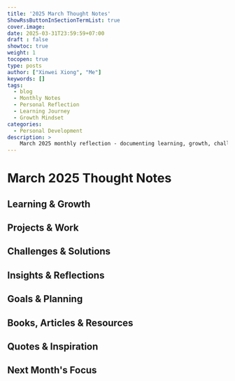 ```yaml
---
title: '2025 March Thought Notes'
ShowRssButtonInSectionTermList: true
cover.image:
date: 2025-03-31T23:59:59+07:00
draft : false
showtoc: true
weight: 1
tocopen: true
type: posts
author: ["Xinwei Xiong", "Me"]
keywords: []
tags:
  - blog
  - Monthly Notes
  - Personal Reflection
  - Learning Journey
  - Growth Mindset
categories:
  - Personal Development
description: >
    March 2025 monthly reflection - documenting learning, growth, challenges, and insights from my journey of continuous improvement and personal development.
---
```


# March 2025 Thought Notes

## Learning & Growth
<!-- Record your learnings, skills development, and personal growth during March -->

## Projects & Work
<!-- Document work progress, project milestones, and professional achievements -->

## Challenges & Solutions
<!-- Note down challenges faced and how you solved them -->

## Insights & Reflections
<!-- Share insights, observations, and deeper reflections -->

## Goals & Planning
<!-- Document goals set and progress towards them -->

## Books, Articles & Resources
<!-- List valuable resources you've consumed -->

## Quotes & Inspiration
<!-- Memorable quotes or sources of inspiration -->

## Next Month's Focus
<!-- What you plan to focus on in April -->